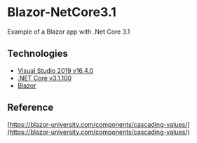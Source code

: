 # Blazor-NetCore3.1

Example of a Blazor app with .Net Core 3.1

## Technologies

- [Visual Studio 2019 v16.4.0](https://visualstudio.microsoft.com/pt-br/downloads/?rr=https%3A%2F%2Fdevblogs.microsoft.com%2Fvisualstudio%2Ftis-the-season-visual-studio-2019%2F)
- [.NET Core v3.1.100](https://dotnet.microsoft.com/download/dotnet-core/3.1)
- [Blazor](https://dotnet.microsoft.com/apps/aspnet/web-apps/blazor)

## Reference

[https://blazor-university.com/components/cascading-values/](https://blazor-university.com/components/cascading-values/)
